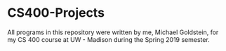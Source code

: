 # CS400-Projects
All programs in this repository were written by me, Michael Goldstein, for my CS 400 course at UW - Madison during the Spring 2019 semester.
